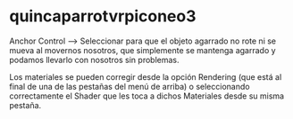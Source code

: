 # quincaparrotvrpiconeo3

Anchor Control --> Seleccionar para que el objeto agarrado no rote ni se mueva al movernos nosotros, que simplemente se mantenga agarrado y podamos llevarlo con nosotros sin problemas.

Los materiales se pueden corregir desde la opción Rendering (que está al final de una de las pestañas del menú de arriba) o seleccionando correctamente el Shader que les toca a dichos Materiales desde su misma pestaña.
